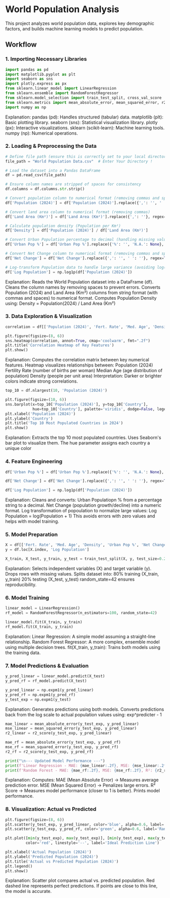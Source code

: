 # World Population Analysis

This project analyzes world population data, explores key demographic factors, and builds machine learning models to predict population.

## Workflow

### 1. Importing Necessary Libraries

```python
import pandas as pd
import matplotlib.pyplot as plt
import seaborn as sns
import plotly.express as px
from sklearn.linear_model import LinearRegression
from sklearn.ensemble import RandomForestRegressor
from sklearn.model_selection import train_test_split, cross_val_score
from sklearn.metrics import mean_absolute_error, mean_squared_error, r2_score
import numpy as np
```

Explanation:
pandas (pd): Handles structured (tabular) data.
matplotlib (plt): Basic plotting library.
seaborn (sns): Statistical visualization library.
plotly (px): Interactive visualizations.
sklearn (scikit-learn): Machine learning tools.
numpy (np): Numerical operations.

### 2. Loading & Preprocessing the Data
```python
# Define file path (ensure this is correctly set to your local directory)
file_path = "World Population Data.csv"  # Enter Your Directory !

# Load the dataset into a Pandas DataFrame
df = pd.read_csv(file_path)

# Ensure column names are stripped of spaces for consistency
df.columns = df.columns.str.strip()

# Convert population column to numerical format (removing commas and spaces)
df['Population (2024)'] = df['Population (2024)'].replace({',': '', ' ': ''}, regex=True).astype(float)

# Convert land area column to numerical format (removing commas)
df['Land Area (Km²)'] = df['Land Area (Km²)'].replace({',': ''}, regex=True).astype(float)

# Calculate population density (Population per Km²)
df['Density'] = df['Population (2024)'] / df['Land Area (Km²)']

# Convert Urban Population percentage to decimal (handling missing values)
df['Urban Pop %'] = df['Urban Pop %'].replace({'%': '', 'N.A.': None}, regex=True).astype(float) / 100

# Convert Net Change column to numerical format (removing commas and spaces)
df['Net Change'] = df['Net Change'].replace({',': '', ' ': ''}, regex=True).astype(float)

# Log-transform Population data to handle large variance (avoiding log(0) errors)
df['Log Population'] = np.log1p(df['Population (2024)'])
```

Explanation:
Reads the World Population dataset into a DataFrame (df).
Cleans the column names by removing spaces to prevent errors.
Converts Population (2024) and Land Area (Km²) columns from string format (with commas and spaces) to numerical format.
Computes Population Density using:
Density = Population(2024) / Land Area (Km²)
### 3. Data Exploration & Visualization
```python
correlation = df[['Population (2024)', 'Fert. Rate', 'Med. Age', 'Density']].corr()

plt.figure(figsize=(8, 6))
sns.heatmap(correlation, annot=True, cmap='coolwarm', fmt=".2f")
plt.title('Correlation Heatmap of Key Features')
plt.show()
``` 
Explanation:
Computes the correlation matrix between key numerical features.
Heatmap visualizes relationships between:
Population (2024)
Fertility Rate (number of births per woman)
Median Age (age distribution of population)
Density (people per unit area)
Interpretation: Darker or brighter colors indicate strong correlations.

```python
top_10 = df.nlargest(10, 'Population (2024)')

plt.figure(figsize=(10, 6))
sns.barplot(x=top_10['Population (2024)'], y=top_10['Country'],
            hue=top_10['Country'], palette='viridis', dodge=False, legend=False)
plt.xlabel('Population (2024)')
plt.ylabel('Country')
plt.title('Top 10 Most Populated Countries in 2024')
plt.show()
```
Explanation:
Extracts the top 10 most populated countries.
Uses Seaborn's bar plot to visualize them.
The hue parameter assigns each country a unique color

### 4. Feature Engineering
```python
df['Urban Pop %'] = df['Urban Pop %'].replace({'%': '', 'N.A.': None}, regex=True).astype(float) / 100

df['Net Change'] = df['Net Change'].replace({',': '', ' ': ''}, regex=True).astype(float)

df['Log Population'] = np.log1p(df['Population (2024)'])
```
Explanation:
Cleans and converts:
Urban Populatiopn % from a percentage string to a decimal.
Net Change (population growth/decline) into a numeric format.
Log transformation of popoulation to normalize large values:
Log Population = log(Population + 1)
This avoids errors with zero values and helps with model training.

### 5. Model Preparation
```python
X = df[['Fert. Rate', 'Med. Age', 'Density', 'Urban Pop %', 'Net Change']].dropna()
y = df.loc[X.index, 'Log Population']

X_train, X_test, y_train, y_test = train_test_split(X, y, test_size=0.2, random_state=42)
```
Explanation:
Selects independent variables (X) and target variable (y).
Drops rows with missing values.
Splits dataset into:
80% training (X_train, y_train)
20% testing (X_test, y_test)
random_state=42 ensures reproducibility.

### 6. Model Training
```python
linear_model = LinearRegression()
rf_model = RandomForestRegressor(n_estimators=100, random_state=42)

linear_model.fit(X_train, y_train)
rf_model.fit(X_train, y_train)
```
Explanation:
Linear Regression: A simple model assuming a straight-line relationship.
Random Forest Regressor: A more complex, ensemble model using multiple decision trees.
fit(X_train, y_train): Trains both models using the training data.

### 7. Model Predictions & Evaluation
```python
y_pred_linear = linear_model.predict(X_test)
y_pred_rf = rf_model.predict(X_test)

y_pred_linear = np.expm1(y_pred_linear)
y_pred_rf = np.expm1(y_pred_rf)
y_test_exp = np.expm1(y_test)
```
Explanation:
Generates predictions using both models.
Converts predictions back from the log scale to actual population values using:
exp^predicter - 1

```python
mae_linear = mean_absolute_error(y_test_exp, y_pred_linear)
mse_linear = mean_squared_error(y_test_exp, y_pred_linear)
r2_linear = r2_score(y_test_exp, y_pred_linear)

mae_rf = mean_absolute_error(y_test_exp, y_pred_rf)
mse_rf = mean_squared_error(y_test_exp, y_pred_rf)
r2_rf = r2_score(y_test_exp, y_pred_rf)

print("\n--- Updated Model Performance ---")
print(f'Linear Regression - MAE: {mae_linear:.2f}, MSE: {mse_linear:.2f}, R²: {r2_linear:.2f}')
print(f'Random Forest - MAE: {mae_rf:.2f}, MSE: {mse_rf:.2f}, R²: {r2_rf:.2f}')
```
Explanation:
Computes:
MAE (Mean Absolute Error) → Measures average prediction error.
MSE (Mean Squared Error) → Penalizes large errors.
R² Score → Measures model performance (closer to 1 is better).
Prints model performance.

### 8. Visualization: Actual vs Predicted
```python
plt.figure(figsize=(8, 6))
plt.scatter(y_test_exp, y_pred_linear, color='blue', alpha=0.6, label='Linear Regression Predictions')
plt.scatter(y_test_exp, y_pred_rf, color='green', alpha=0.6, label='Random Forest Predictions')

plt.plot([min(y_test_exp), max(y_test_exp)], [min(y_test_exp), max(y_test_exp)],
         color='red', linestyle='--', label='Ideal Prediction Line')

plt.xlabel('Actual Population (2024)')
plt.ylabel('Predicted Population (2024)')
plt.title('Actual vs Predicted Population (2024)')
plt.legend()
plt.show()
```
Explanation:
Scatter plot compares actual vs. predicted population.
Red dashed line represents perfect predictions.
If points are close to this line, the model is accurate.
